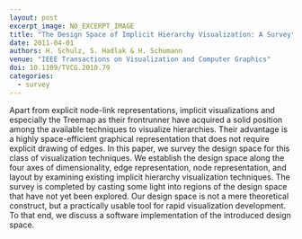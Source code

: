 ```yaml
---
layout: post
excerpt_image: NO_EXCERPT_IMAGE
title: "The Design Space of Implicit Hierarchy Visualization: A Survey"
date: 2011-04-01
authors: H. Schulz, S. Hadlak & H. Schumann
venue: "IEEE Transactions on Visualization and Computer Graphics"
doi: 10.1109/TVCG.2010.79
categories:
  - survey
---
```

Apart from explicit node-link representations, implicit visualizations and especially the Treemap as their frontrunner have acquired a solid position among the available techniques to visualize hierarchies. Their advantage is a highly space-efficient graphical representation that does not require explicit drawing of edges. In this paper, we survey the design space for this class of visualization techniques. We establish the design space along the four axes of dimensionality, edge representation, node representation, and layout by examining existing implicit hierarchy visualization techniques. The survey is completed by casting some light into regions of the design space that have not yet been explored. Our design space is not a mere theoretical construct, but a practically usable tool for rapid visualization development. To that end, we discuss a software implementation of the introduced design space.
